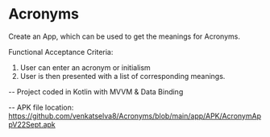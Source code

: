 # Acronyms 

Create an App, which can be used to get the meanings for Acronyms.

Functional Acceptance Criteria: 
1. User can enter an acronym or initialism
2. User is then presented with a list of corresponding meanings. 

-- Project coded in Kotlin with MVVM & Data Binding

-- APK file location: https://github.com/venkatselva8/Acronyms/blob/main/app/APK/AcronymAppV22Sept.apk
